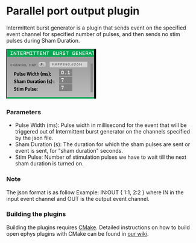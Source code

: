 # Parallel port output plugin
Intermittent burst generator is a plugin that sends event on the specified event channel for specified number of pulses, and then sends no stim pulses during Sham Duration.

![Intermittent burst generator plugin image](Intermittent-burst-generator.PNG)

### Parameters

* Pulse Width (ms): Pulse width in millisecond for the event that will be triggered out of Intermittent burst generator on the channels specified by the json file.
* Sham Duration (s): The duration for which the sham pulses are sent or event is sent, for "sham duration" seconds.
* Stim Pulse: Number of stimulation pulses we have to wait till the next sham duration is turned on.

### Note
The json format is as follow 
Example: IN:OUT
{
1:1,
2:2
}
where IN in the input event channel and OUT is the output event channel.

### Building the plugins
Building the plugins requires [CMake](https://cmake.org/). Detailed instructions on how to build open ephys plugins with CMake can be found in [our wiki](https://open-ephys.atlassian.net/wiki/spaces/OEW/pages/1259110401/Plugin+CMake+Builds).